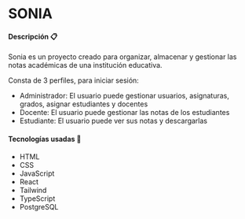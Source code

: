 # SONIA

#### Descripción 📋

Sonia es un proyecto creado para organizar, almacenar y gestionar las notas académicas de una institución educativa.

Consta de 3 perfiles, para iniciar sesión:

- Administrador: El usuario puede gestionar usuarios, asignaturas, grados, asignar estudiantes y docentes
- Docente: El usuario puede gestionar las notas de los estudiantes
- Estudiante: El usuario puede ver sus notas y descargarlas

#### Tecnologías usadas 🔧

- HTML
- CSS
- JavaScript
- React
- Tailwind
- TypeScript
- PostgreSQL
